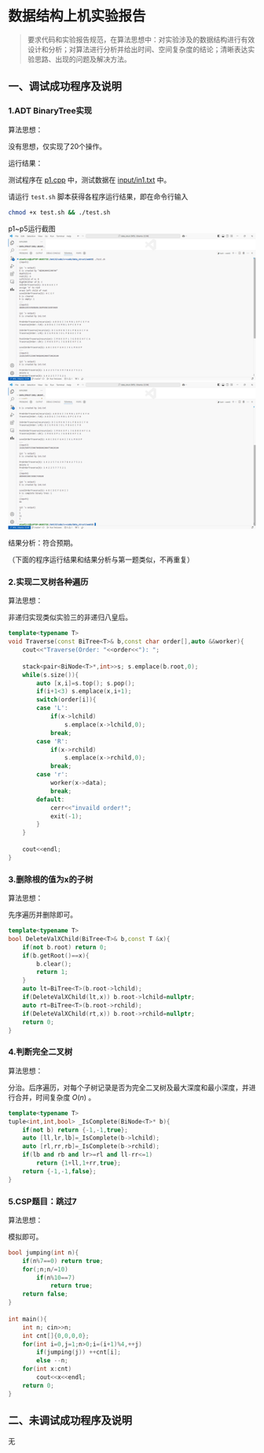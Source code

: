 # 数据结构上机实验报告

> 要求代码和实验报告规范，在算法思想中：对实验涉及的数据结构进行有效设计和分析；对算法进行分析并给出时间、空间复杂度的结论；清晰表达实验思路、出现的问题及解决方法。

## 一、调试成功程序及说明

### 1.ADT BinaryTree实现

算法思想：

没有思想，仅实现了20个操作。

运行结果：

测试程序在 [p1.cpp](./p1.cpp) 中，测试数据在 [input/in1.txt](./input/in1.txt) 中。

请运行 `test.sh` 脚本获得各程序运行结果，即在命令行输入

```bash
chmod +x test.sh && ./test.sh
```

p1~p5运行截图
![](./pic/pic1.png)
![](./pic/pic2.png)

结果分析：符合预期。

（下面的程序运行结果和结果分析与第一题类似，不再重复）

### 2.实现二叉树各种遍历

算法思想：

非递归实现类似实验三的非递归八皇后。

```cpp
template<typename T>
void Traverse(const BiTree<T>& b,const char order[],auto &&worker){
    cout<<"Traverse(Order: "<<order<<"): ";

    stack<pair<BiNode<T>*,int>>s; s.emplace(b.root,0);
    while(s.size()){
        auto [x,i]=s.top(); s.pop();
        if(i+1<3) s.emplace(x,i+1);
        switch(order[i]){
        case 'L':
            if(x->lchild)
                s.emplace(x->lchild,0);
            break;
        case 'R':
            if(x->rchild)
                s.emplace(x->rchild,0);
            break;
        case 'r':
            worker(x->data);
            break;
        default:
            cerr<<"invaild order!";
            exit(-1);
        }
    }

    cout<<endl;
}
```

### 3.删除根的值为x的子树

算法思想：

先序遍历并删除即可。

```cpp
template<typename T>
bool DeleteValXChild(BiTree<T>& b,const T &x){
    if(not b.root) return 0;
    if(b.getRoot()==x){
        b.clear();
        return 1;
    }
    auto lt=BiTree<T>(b.root->lchild);
    if(DeleteValXChild(lt,x)) b.root->lchild=nullptr;
    auto rt=BiTree<T>(b.root->rchild);
    if(DeleteValXChild(rt,x)) b.root->rchild=nullptr;
    return 0;
}
```

### 4.判断完全二叉树

算法思想：

分治。后序遍历，对每个子树记录是否为完全二叉树及最大深度和最小深度，并进行合并，时间复杂度 $O(n)$ 。

```cpp
template<typename T>
tuple<int,int,bool> _IsComplete(BiNode<T>* b){
    if(not b) return {-1,-1,true};
    auto [ll,lr,lb]=_IsComplete(b->lchild);
    auto [rl,rr,rb]=_IsComplete(b->rchild);
    if(lb and rb and lr>=rl and ll-rr<=1)
        return {1+ll,1+rr,true};
    return {-1,-1,false};
}
```

### 5.CSP题目：跳过7

算法思想：

模拟即可。

```cpp
bool jumping(int n){
    if(n%7==0) return true;
    for(;n;n/=10)
        if(n%10==7)
            return true;
    return false;
}

int main(){
    int n; cin>>n;
    int cnt[]{0,0,0,0};
    for(int i=0,j=1;n>0;i=(i+1)%4,++j)
        if(jumping(j)) ++cnt[i];
        else --n;
    for(int x:cnt)
        cout<<x<<endl;
    return 0;
}
```

## 二、未调试成功程序及说明

无